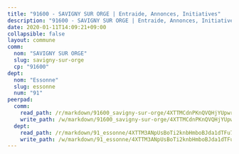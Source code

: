 ```yaml
---
title: "91600 - SAVIGNY SUR ORGE | Entraide, Annonces, Initiatives"
description: "91600 - SAVIGNY SUR ORGE | Entraide, Annonces, Initiatives"
date: 2020-01-11T14:09:21+09:00
collapsible: false
layout: commune
comm:
  nom: "SAVIGNY SUR ORGE"
  slug: savigny-sur-orge
  cp: "91600"
dept:
  nom: "Essonne"
  slug: essonne
  num: "91"
peerpad:
  comm:
    read_path: /r/markdown/91600_savigny-sur-orge/4XTTMCdnPKnQVQHjYUpwrEBrsExzHhKFZtJY9rcXUrr1ha3sz
    write_path: /w/markdown/91600_savigny-sur-orge/4XTTMCdnPKnQVQHjYUpwrEBrsExzHhKFZtJY9rcXUrr1ha3sz-K3TgToATS7xeEp8gUMEMbrT4YhBWfcFJMJ6saDv1ZV48trGFDC8uJCy7PKPGQVauVU8Z96i3fevM8yU3HcLGUikXrYuxU9Wo6HoBPx1tnBxYCSBXAvTHdEPkcPxPvRbFFFULET5N
  dept:
    read_path: /r/markdown/91_essonne/4XTTM3ANpUsBoTi2knbHmboBJda1dTFu7ky8ZK9dB2RyMMfWF
    write_path: /w/markdown/91_essonne/4XTTM3ANpUsBoTi2knbHmboBJda1dTFu7ky8ZK9dB2RyMMfWF-K3TgUyWqeJSocSvH4aaj1ao8GVHVL7XNdUYQ4QUUeH9BAdnr24zoBJ2C3FCPvjfnNG6dyrzadtyfizxGKpMjZFU9wDjSpA4g6VtDcxL8iEmbLsyV9TFoF7XzgcRopbNZHgpYvcW3
---
```


